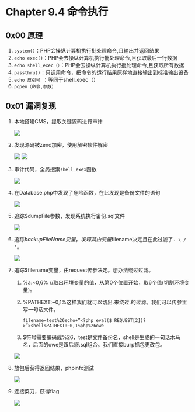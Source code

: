 # Chapter 9.4 命令执行

## 0x00 原理

1. `system()`：PHP会操纵计算机执行批处理命令,且输出并返回结果
2. `echo exec()`：PHP会去操纵计算机执行批处理命令,且获取最后一行数据
3. `echo shell_exec（）`：PHP会去操纵计算机执行批处理命令,且获取所有数据
4. `passthru()`：只调用命令，把命令的运行结果原样地直接输出到标准输出设备
5. `echo 反引号 `：等同于shell_exec（）
6. `popen（命令,参数）`

## 0x01 漏洞复现

1. 本地搭建CMS，提取关键源码进行审计

	![](https://nc0.cdn.zkaq.cn/md/5371/f99324154e7c5bfbda49ff2e8cf1bf83_43486.png)
2. 发现源码被zend加密，使用解密软件解密

	![](https://nc0.cdn.zkaq.cn/md/5371/e3dc0e386496ecebc23ebb72c2b7a58c_70858.png)
	![](https://nc0.cdn.zkaq.cn/md/5371/fe0edbc638dbb90b8285b682beba9373_51871.png)
3. 审计代码，全局搜索`shell_exex`函数

	![](https://nc0.cdn.zkaq.cn/md/5371/bfed5fc0faf30dffc5a5451d7392ce09_25284.png)

4. 在Database.php中发现了危险函数，在此发现是备份文件的语句

	![](https://nc0.cdn.zkaq.cn/md/5371/535e1ec38c3a9dee538ee4e519b0dcd8_15076.png)
5. 追踪$dumpFile参数，发现系统执行备份.sql文件

	![](https://nc0.cdn.zkaq.cn/md/5371/539d146515894b9086b3b4147046d23f_68404.png)
6. 追踪$backupFileName变量，发现其由变量$filename决定且在此过滤了`. \ / '`。

	![](https://nc0.cdn.zkaq.cn/md/5371/0ab869dfd0da695b88f9bc8c3ddf7c5b_74067.png)
7. 追踪$filename变量，由request传参决定。想办法绕过过滤。

   1. %a:~0,6% //取出环境变量的值，从第0个位置开始，取6个值(切割环境变量)。

   2. %PATHEXT:~0,1%这样我们就可以切出.来绕过.的过滤。我们可以传参里写一句话文件。

      	`filename=test%26echo+”<?php eval($_REQUEST[2])?			>”>shell%PATHEXT:~0,1%php%26owe`

   3. $符号需要编码成%26，test是文件备份名，shell是生成的一句话木马名，后面的owe是跟后缀.sql组合。我们直接burp抓包更改包。

	![](https://nc0.cdn.zkaq.cn/md/5371/5534d479bdf25d184f5f1d95b4956f15_88441.png)
8. 放包后获得返回结果，phpinfo测试

	![](https://nc0.cdn.zkaq.cn/md/5371/2fc730b378041d0abcd537c36d1cbe2b_11932.png)
9. 连接菜刀，获得flag

	![](https://nc0.cdn.zkaq.cn/md/5371/906b67e12cc3f3b1cb75fadd8833db03_54118.png)

